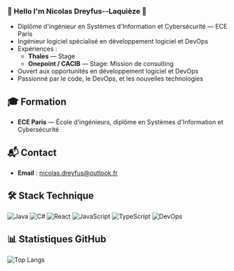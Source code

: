 ### 👋 Hello I'm Nicolas Dreyfus--Laquièze 👋

- Diplôme d'ingénieur en Systèmes d'Information et Cybersécurité — ECE Paris
- Ingénieur logiciel spécialisé en développement logiciel et DevOps
- Expériences :
  - **Thales** — Stage
  - **Onepoint / CACIB** — Stage: Mission de consulting
- Ouvert aux opportunités en développement logiciel et DevOps
- Passionné par le code, le DevOps, et les nouvelles technologies

## 🎓 Formation

- **ECE Paris** — École d'ingénieurs, diplôme en Systèmes d'Information et Cybersécurité

## 📬 Contact

- **Email** : [nicolas.dreyfus@outlook.fr](mailto:nicolas.dreyfus@outlook.fr)

## 🛠️ Stack Technique

![Java](https://img.shields.io/badge/Java-ED8B00?style=for-the-badge&logo=java&logoColor=white)
![C#](https://img.shields.io/badge/C%23-239120?style=for-the-badge&logo=c-sharp&logoColor=white)
![React](https://img.shields.io/badge/React-61DAFB?style=for-the-badge&logo=react&logoColor=black)
![JavaScript](https://img.shields.io/badge/JavaScript-323330?style=for-the-badge&logo=javascript&logoColor=F7DF1E)
![TypeScript](https://img.shields.io/badge/TypeScript-007ACC?style=for-the-badge&logo=typescript&logoColor=white)
![DevOps](https://img.shields.io/badge/DevOps-3C3C3D?style=for-the-badge&logo=devops&logoColor=white)

## 📊 Statistiques GitHub

![Top Langs](https://github-readme-stats.vercel.app/api/top-langs/?username=Nicodl05&layout=compact&theme=calm)

